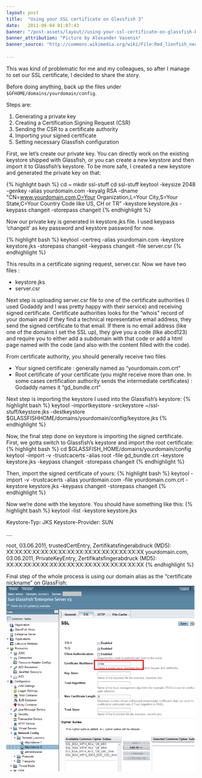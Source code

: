 ```yaml
---
layout: post
title:  "Using your SSL certificate on Glassfish 3"
date:   2011-06-04 01:07:43
banner: "/post-assets/layout//using-your-ssl-certificate-on-glassfish-banner.jpg"
banner_attribution: "Picture by Alexander Vasenin"
banner_source: "http://commons.wikimedia.org/wiki/File:Red_lionfish_near_Gilli_Banta_Island.JPG"

---
```


This was kind of problematic for me and my colleagues, so after I manage to set our SSL certificate, I decided to share the story.
<!--more-->

Before doing anything, back up the files under `$GFHOME/domains/yourdomain/config`.

Steps are:

1. Generating a private key
2. Creating a Certification Signing Request (CSR)
3. Sending the CSR to a certificate authority
4. Importing your signed certificate
5. Setting necessary Glassfish configuration

First, we let’s create our private key. You can directly work on the existing keystore shipped with Glassfish, 
or you can create a new keystore and then import it to Glassfish’s keystore. To be more safe, I created a new 
keystore and generated the private key on that:

{% highlight bash %}
cd ~
mkdir ssl-stuff
cd ssl-stuff
keytool -keysize 2048 -genkey -alias yourdomain.com -keyalg RSA -dname "CN=www.yourdomain.com,O=Your Organization,L=Your City,S=Your State,C=Your Country Code like US, CH or TR" -keystore keystore.jks -keypass changeit -storepass changeit
{% endhighlight %}

Now our private key is generated in keystore.jks file. I used keypass ‘changeit’ as key password and keystore password for now.

{% highlight bash %}
keytool -certreq -alias yourdomain.com -keystore keystore.jks -storepass changeit -keypass changeit -file server.csr
{% endhighlight %}

This results in a certificate signing request, server.csr. Now we have two files :
 
* keystore.jks
* server.csr

Next step is uploading server.csr file to one of the certificate authorities (I used Godaddy and I was pretty happy with their service) and receiving signed 
certificate. Certificate authorities looks for the “whois” record of your domain and if they find a technical representative email address, they send the 
signed certificate to that email. If there is no email address (like one of the domains I set the SSL up), they give you a code (like abcd123) and require 
you to either add a subdomain with that code or add a html page named with the code (and also with the content filled with the code).

From certificate authority, you should generally receive two files

* Your signed certificate : generally named as “yourdomain.com.crt”
* Root certificate of your certificate (you might receive more than one. In some cases certification authority sends the intermediate certificates) : Godaddy names it “gd_bundle.crt”

Next step is importing the keystore I used into the Glassfish’s keystore:
{% highlight bash %}
keytool -importkeystore -srckeystore ~/ssl-stuff/keystore.jks -destkeystore $GLASSFISHHOME/domains/yourdomain/config/keystore.jks
{% endhighlight %}

Now, the final step done on keystore is importing the signed certificate. First, we gotta switch to Glassfish’s keystore and import the root certificate:
{% highlight bash %}
cd $GLASSFISH_HOME/domains/yourdomain/config
keytool -import -v -trustcacerts -alias root -file gd_bundle.crt -keystore keystore.jks -keypass changeit -storepass changeit
{% endhighlight %}

Then, import the signed certificate of yours:
{% highlight bash %}
keytool -import -v -trustcacerts -alias yourdomain.com -file yourdomain.com.crt -keystore keystore.jks -keypass changeit -storepass changeit
{% endhighlight %}

Now we’re done with the keystore. You should have something like this:
{% highlight bash %}
keytool -list -keystore keystore.jks
 
Keystore-Typ: JKS
Keystore-Provider: SUN
 
....
 
root, 03.06.2011, trustedCertEntry,
Zertifikatsfingerabdruck (MD5): XX:XX:XX:XX:XX:XX:XX:XX:XX:XX:XX:XX:XX:XX:XX:XX
yourdomain.com, 03.06.2011, PrivateKeyEntry,
Zertifikatsfingerabdruck (MD5): XX:XX:XX:XX:XX:XX:XX:XX:XX:XX:XX:XX:XX:XX:XX:XX
{% endhighlight %}

Final step of the whole process is using our domain alias as the “certificate nickname” on GlassFish:
![Screenshot](/post-assets/using-your-ssl-certificate-on-glassfish-screenshot0.png)
